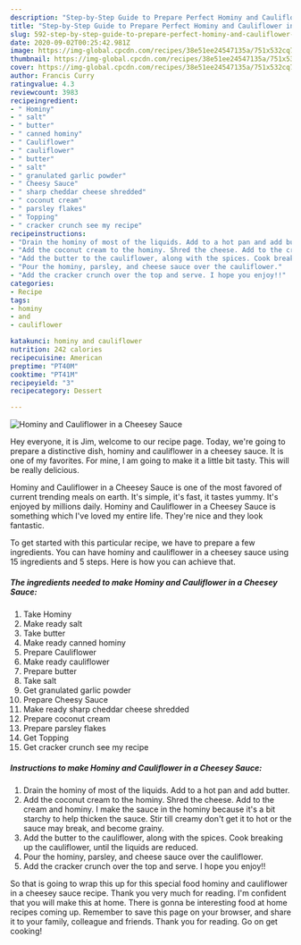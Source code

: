 ```yaml
---
description: "Step-by-Step Guide to Prepare Perfect Hominy and Cauliflower in a Cheesey Sauce"
title: "Step-by-Step Guide to Prepare Perfect Hominy and Cauliflower in a Cheesey Sauce"
slug: 592-step-by-step-guide-to-prepare-perfect-hominy-and-cauliflower-in-a-cheesey-sauce
date: 2020-09-02T00:25:42.981Z
image: https://img-global.cpcdn.com/recipes/38e51ee24547135a/751x532cq70/hominy-and-cauliflower-in-a-cheesey-sauce-recipe-main-photo.jpg
thumbnail: https://img-global.cpcdn.com/recipes/38e51ee24547135a/751x532cq70/hominy-and-cauliflower-in-a-cheesey-sauce-recipe-main-photo.jpg
cover: https://img-global.cpcdn.com/recipes/38e51ee24547135a/751x532cq70/hominy-and-cauliflower-in-a-cheesey-sauce-recipe-main-photo.jpg
author: Francis Curry
ratingvalue: 4.3
reviewcount: 3983
recipeingredient:
- " Hominy"
- " salt"
- " butter"
- " canned hominy"
- " Cauliflower"
- " cauliflower"
- " butter"
- " salt"
- " granulated garlic powder"
- " Cheesy Sauce"
- " sharp cheddar cheese shredded"
- " coconut cream"
- " parsley flakes"
- " Topping"
- " cracker crunch see my recipe"
recipeinstructions:
- "Drain the hominy of most of the liquids. Add to a hot pan and add butter."
- "Add the coconut cream to the hominy. Shred the cheese. Add to the cream and hominy. I make the sauce in the hominy because it&#39;s a bit starchy to help thicken the sauce. Stir till creamy don&#39;t get it to hot or the sauce may break, and become grainy."
- "Add the butter to the cauliflower, along with the spices. Cook breaking up the cauliflower, until the liquids are reduced."
- "Pour the hominy, parsley, and cheese sauce over the cauliflower."
- "Add the cracker crunch over the top and serve. I hope you enjoy!!"
categories:
- Recipe
tags:
- hominy
- and
- cauliflower

katakunci: hominy and cauliflower 
nutrition: 242 calories
recipecuisine: American
preptime: "PT40M"
cooktime: "PT41M"
recipeyield: "3"
recipecategory: Dessert

---
```



![Hominy and Cauliflower in a Cheesey Sauce](https://img-global.cpcdn.com/recipes/38e51ee24547135a/751x532cq70/hominy-and-cauliflower-in-a-cheesey-sauce-recipe-main-photo.jpg)

Hey everyone, it is Jim, welcome to our recipe page. Today, we're going to prepare a distinctive dish, hominy and cauliflower in a cheesey sauce. It is one of my favorites. For mine, I am going to make it a little bit tasty. This will be really delicious.



Hominy and Cauliflower in a Cheesey Sauce is one of the most favored of current trending meals on earth. It's simple, it's fast, it tastes yummy. It's enjoyed by millions daily. Hominy and Cauliflower in a Cheesey Sauce is something which I've loved my entire life. They're nice and they look fantastic.


To get started with this particular recipe, we have to prepare a few ingredients. You can have hominy and cauliflower in a cheesey sauce using 15 ingredients and 5 steps. Here is how you can achieve that.

<!--inarticleads1-->

##### The ingredients needed to make Hominy and Cauliflower in a Cheesey Sauce:

1. Take  Hominy
1. Make ready  salt
1. Take  butter
1. Make ready  canned hominy
1. Prepare  Cauliflower
1. Make ready  cauliflower
1. Prepare  butter
1. Take  salt
1. Get  granulated garlic powder
1. Prepare  Cheesy Sauce
1. Make ready  sharp cheddar cheese shredded
1. Prepare  coconut cream
1. Prepare  parsley flakes
1. Get  Topping
1. Get  cracker crunch see my recipe




<!--inarticleads2-->

##### Instructions to make Hominy and Cauliflower in a Cheesey Sauce:

1. Drain the hominy of most of the liquids. Add to a hot pan and add butter.
1. Add the coconut cream to the hominy. Shred the cheese. Add to the cream and hominy. I make the sauce in the hominy because it&#39;s a bit starchy to help thicken the sauce. Stir till creamy don&#39;t get it to hot or the sauce may break, and become grainy.
1. Add the butter to the cauliflower, along with the spices. Cook breaking up the cauliflower, until the liquids are reduced.
1. Pour the hominy, parsley, and cheese sauce over the cauliflower.
1. Add the cracker crunch over the top and serve. I hope you enjoy!!




So that is going to wrap this up for this special food hominy and cauliflower in a cheesey sauce recipe. Thank you very much for reading. I'm confident that you will make this at home. There is gonna be interesting food at home recipes coming up. Remember to save this page on your browser, and share it to your family, colleague and friends. Thank you for reading. Go on get cooking!
